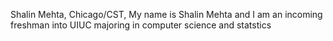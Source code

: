 Shalin Mehta, Chicago/CST, 
My name is Shalin Mehta and I am an incoming freshman into UIUC majoring in computer science and statstics
